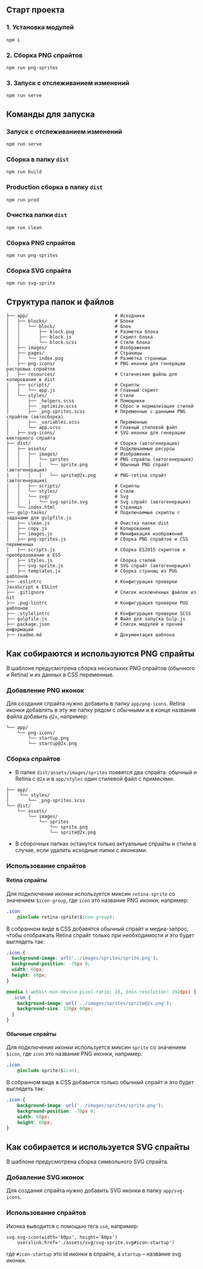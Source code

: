 ## Старт проекта
### 1. Установка модулей
```
npm i
```

### 2. Сборка PNG спрайтов
```
npm run png-sprites
```

### 3. Запуск с отслеживанием изменений
```
npm run serve
```

## Команды для запуска
### Запуск с отслеживанием изменений
```
npm run serve
```

### Сборка в папку `dist`
```
npm run build
```

### Production cборка в папку `dist`
```
npm run prod
```

### Очистка папки `dist`
```
npm run clean
```

### Сборка PNG спрайтов
```
npm run png-sprites
```

### Сборка SVG спрайта
```
npm run svg-sprite
```

## Структура папок и файлов
```
├── app/                                # Исходники
│   ├── blocks/                         # Блоки
│   │   └── block/                      # Блок
│   │       ├── block.pug               # Разметка блока
│   │       ├── block.js                # Скрипт блока
│   │       └── block.scss              # Стили блока
│   ├── images/                         # Изображения
│   ├── pages/                          # Страницы
│   │   └── index.pug                   # Разметка страницы
│   ├── png-icons/                      # PNG иконки для генерации растровых спрайтов
│   ├── resources/                      # Статические файлы для копирования в dist
│   ├── scripts/                        # Скрипты
│   │   └── app.js                      # Главный скрипт
│   └── styles/                         # Стили
│       ├── _helpers.scss               # Помощники
│       ├── _optimize.scss              # Сброс и нормализация стилей
│       ├── _png-sprites.scss           # Переменные с данными PNG спрайтов (автосборка)
│       ├── _variables.scss             # Переменные
│       └── app.scss                    # Главный стилевой файл
│   ├── svg-icons/                      # SVG иконки для генерации векторного спрайта
├── dist/                               # Сборка (автогенерация)
│   ├── assets/                         # Подключаемые ресурсы
│   │   ├── images/                     # Изображения
│   │   │   └── sprites                 # PNG спрайты (автогенерация)
│   │   │   │   └── sprite.png          # Обычный PNG спрайт (автогенерация)
│   │   │   │   └── sprite@2x.png       # PNG-retina спрайт (автогенерация)
│   │   ├── scripts/                    # Скрипты
│   │   └── styles/                     # Стили
│   │   └── svg/                        # Svg
│   │   │   └── svg-sprite.svg          # Svg спрайт (автогенерация)
│   └── index.html                      # Страница
├── gulp-tasks/                         # Подключаемые скрипты с задачами для gulpfile.js
│   ├── clean.js                        # Очистка папки dist
│   ├── copy.js                         # Копирование
│   ├── images.js                       # Минификация изображений
│   ├── png-sprites.js                  # Сборка PNG спрайтов и CSS переменных
│   ├── scripts.js                      # Сборка ES2015 скриптов и преобразование в ES5 
│   ├── styles.js                       # Сборка стилей
│   ├── svg-sprite.js                   # SVG спрайт (автогенерация)
│   ├── templates.js                    # Сборка страниц из PUG шаблонов
├── .eslintrc                           # Конфигурация проверки JavaScript в ESLint
├── .gitignore                          # Список исключённых файлов из Git
├── .pug-lintrc                         # Конфигурация проверки PUG шаблонов
├── .stylelintrc                        # Конфигурация проверки SCSS
├── gulpfile.js                         # Файл для запуска Gulp.js
├── package.json                        # Список модулей и прочей информации
├── readme.md                           # Документация шаблона
```


## Как собираются и используются PNG спрайты

В шаблоне предусмотрена сборка нескольких PNG спрайтов (обычного и Retina) и их данных в CSS переменные.

### Добавление PNG иконок

Для создания спрайта нужно добавить в папку `app/png-icons`. Retina иконки добавлять в эту же папку рядом с обычными и в конце названия файла добавить `@2x`, например:
```
└── app/
    └── png-icons/
        └── startup.png
        └── startup@2x.png
```

### Сборка спрайтов

* В папке `dist/assets/images/sprites` появятся два спрайта: обычный и Retina с `@2x` и в `app/styles` один стилевой файл с примесями.
```
├── app/
│    └── styles/
│       └── _png-sprites.scss
└── dist/
    └── assets/
        └── images/
            └── sprites
                └── sprite.png
                └── sprite@2x.png
```

* В сборочных папках останутся только актуальные спрайты и стили в случае, если удалить исходные папки с иконками.

### Использование спрайтов

#### Retina спрайты

Для подключения иконки используется миксин `retina-sprite` со значением `$icon-group`, где `icon` это название PNG иконки, например:
```css
.icon
    @include retina-sprite($icon-group);
```

В собранном виде в CSS добавятся обычный спрайт и медиа-запрос, чтобы отображать Retina спрайт только при необходимости и это будет выглядеть так:
```css
.icon {
  background-image: url('../images/sprites/sprite.png');
  background-position: -70px 0;
  width: 60px;
  height: 60px;
}

@media (-webkit-min-device-pixel-ratio: 2), (min-resolution: 192dpi) {
  .icon {
    background-image: url('../images/sprites/sprite@2x.png');
    background-size: 130px 60px;
  }
}
```

#### Обычные спрайты

Для подключения иконки используется миксин `sprite` со значением `$icon`, где `icon` это название PNG иконки, например:
```css
.icon
    @include sprite($icon);
```

В собранном виде в CSS добавится только обычный спрайт и это будет выглядеть так:
```css
.icon {
    background-image: url('../images/sprites/sprite.png');
    background-position: -70px 0;
    width: 60px;
    height: 60px;
}
```


## Как собирается и используется SVG спрайты

В шаблоне предусмотрена сборка символьного SVG спрайта.

### Добавление SVG иконок

Для создания спрайта нужно добавить SVG иконки в папку `app/svg-icons`.

### Использование спрайтов

Иконка выводится с помощью тега `use`, например:
```template.pug
svg.svg-icon(width='60px', height='60px')
    use(xlink:href='./assets/svg/svg-sprite.svg#icon-startup')
```
где `#icon-startup` это id иконки в спрайте, а `startup` – название svg иконки.

